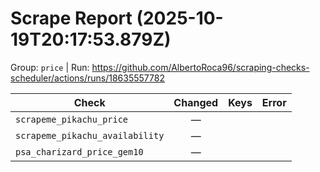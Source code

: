# Scrape Report (2025-10-19T20:17:53.879Z)

Group: `price`  |  Run: https://github.com/AlbertoRoca96/scraping-checks-scheduler/actions/runs/18635557782

| Check | Changed | Keys | Error |
|---|:---:|:--|:--|
| `scrapeme_pikachu_price` | — |  |  |
| `scrapeme_pikachu_availability` | — |  |  |
| `psa_charizard_price_gem10` | — |  |  |
